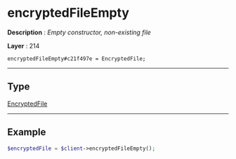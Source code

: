 # encryptedFileEmpty

**Description** : *Empty constructor, non\-existing file*

**Layer** : 214

```tl
encryptedFileEmpty#c21f497e = EncryptedFile;
```

---

## Type

[EncryptedFile](type/EncryptedFile)

---

## Example

```php
$encryptedFile = $client->encryptedFileEmpty();
```